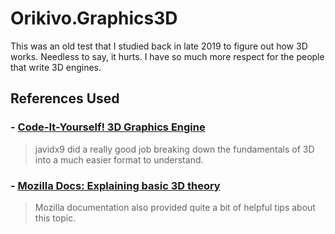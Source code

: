 # Orikivo.Graphics3D
This was an old test that I studied back in late 2019 to figure out how 3D works. Needless to say, it hurts. I have so much more respect for the people that write 3D engines.

## References Used

### - [Code-It-Yourself! 3D Graphics Engine](https://www.youtube.com/watch?v=ih20l3pJoeU)
> javidx9 did a really good job breaking down the fundamentals of 3D into a much easier format to understand.

### - [Mozilla Docs: Explaining basic 3D theory](https://developer.mozilla.org/en-US/docs/Games/Techniques/3D_on_the_web/Basic_theory#Vertex_processing)
> Mozilla documentation also provided quite a bit of helpful tips about this topic.

